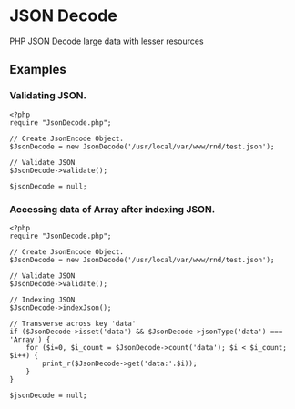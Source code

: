 # JSON Decode
 
PHP JSON Decode large data with lesser resources
 

## Examples
 

### Validating JSON.
 

    <?php
    require "JsonDecode.php";
    
    // Create JsonEncode Object.
    $JsonDecode = new JsonDecode('/usr/local/var/www/rnd/test.json');

    // Validate JSON
    $JsonDecode->validate();

    $jsonDecode = null;


### Accessing data of Array after indexing JSON.
 

    <?php
    require "JsonDecode.php";
    
    // Create JsonEncode Object.
    $JsonDecode = new JsonDecode('/usr/local/var/www/rnd/test.json');

    // Validate JSON
    $JsonDecode->validate();

    // Indexing JSON
    $JsonDecode->indexJson();

    // Transverse across key 'data'
    if ($JsonDecode->isset('data') && $JsonDecode->jsonType('data') === 'Array') {
        for ($i=0, $i_count = $JsonDecode->count('data'); $i < $i_count; $i++) {
            print_r($JsonDecode->get('data:'.$i));
        }
    }
    
    $jsonDecode = null;


